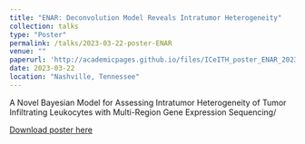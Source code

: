 ```yaml
---
title: "ENAR: Deconvolution Model Reveals Intratumor Heterogeneity"
collection: talks
type: "Poster"
permalink: /talks/2023-03-22-poster-ENAR
venue: ""
paperurl: 'http://academicpages.github.io/files/ICeITH_poster_ENAR_2023_.pdf'
date: 2023-03-22
location: "Nashville, Tennessee"
---
```


A Novel Bayesian Model for Assessing Intratumor Heterogeneity of Tumor Infiltrating Leukocytes with Multi-Region Gene Expression Sequencing/

[Download poster here](http://academicpages.github.io/files/ICeITH_poster_ENAR_2023_.pdf)
